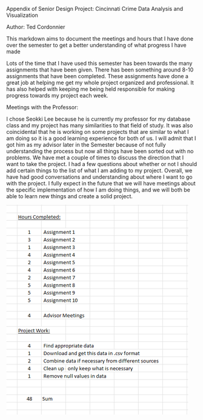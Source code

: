 Appendix of Senior Design Project: Cincinnati Crime Data Analysis and Visualization

Author: Ted Cordonnier


This markdown aims to document the meetings and hours that I have done over the semester to get a better understanding of what progress I have made

Lots of the time that I have used this semester has been towards the many assignments that have been given. There has been something around 8-10 assignments 
that have been completed. These assignments have done a great job at helping me get my whole project organized and professional. It has also helped with 
keeping me being held responsible for making progress towards my project each week. 


Meetings with the Professor:

I chose Seokki Lee because he is currently my professor for my database class and my project has many similarities to that field of study.
It was also coincidental that he is working on some projects that are similar to what I am doing so it is a good learning experience for both of us.
I will admit that I got him as my advisor later in the Semester because of not fully understanding the process but now all things have been sorted out with no problems.
We have met a couple of times to discuss the direction that I want to take the project. I had a few questions about whether or not I should add certain things to the
list of what I am adding to my project. 
Overall, we have had good conversations and understanding about where I want to go with the project. I fully expect in the future that we will have meetings about 
the specific implementation of how I am doing things, and we will both be able to learn new things and create a solid project.



![Hours Completed](appendix_image.png?raw=true)


